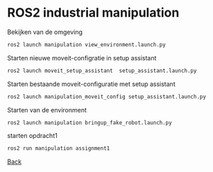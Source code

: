 # ROS2 industrial manipulation

Bekijken van de omgeving
```bash
ros2 launch manipulation view_environment.launch.py
```

Starten nieuwe moveit-configratie in setup assistant
```bash
ros2 launch moveit_setup_assistant  setup_assistant.launch.py
```

Starten bestaande moveit-configuratie met setup assistant
```bash
ros2 launch manipulation_moveit_config setup_assistant.launch.py 
```

Starten van de environment
```bash
ros2 launch manipulation bringup_fake_robot.launch.py
```

starten opdracht1
```bash
ros2 run manipulation assignment1 
```


[Back](../README.md)